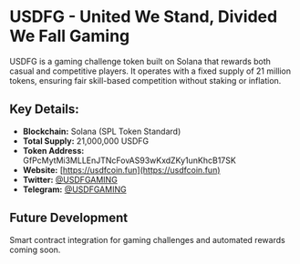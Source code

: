 # USDFG - United We Stand, Divided We Fall Gaming
USDFG is a gaming challenge token built on Solana that rewards both casual and competitive players. It operates with a fixed supply of 21 million tokens, ensuring fair skill-based competition without staking or inflation.

## Key Details:
- **Blockchain:** Solana (SPL Token Standard)
- **Total Supply:** 21,000,000 USDFG
- **Token Address:** GfPcMytMi3MLLEnJTNcFovAS93wKxdZKy1unKhcB17SK
- **Website:** [https://usdfcoin.fun](https://usdfcoin.fun)
- **Twitter:** [@USDFGAMING](https://twitter.com/USDFGAMING)
- **Telegram:** [@USDFGAMING](https://t.me/USDFGAMING)

## Future Development
Smart contract integration for gaming challenges and automated rewards coming soon.

